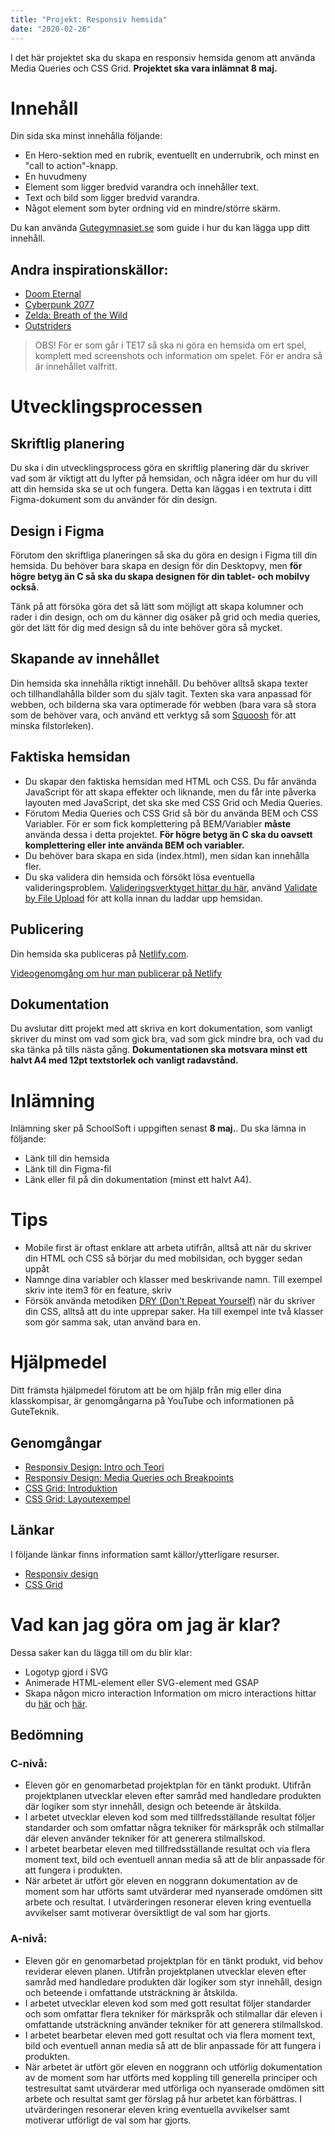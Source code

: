 ```yaml
---
title: "Projekt: Responsiv hemsida"
date: "2020-02-26"
---
```


I det här projektet ska du skapa en responsiv hemsida genom att använda Media Queries och CSS Grid. **Projektet ska vara inlämnat 8 maj.**

# Innehåll
Din sida ska minst innehålla följande:
- En Hero-sektion med en rubrik, eventuellt en underrubrik, och minst en "call to action"-knapp.
- En huvudmeny
- Element som ligger bredvid varandra och innehåller text.
- Text och bild som ligger bredvid varandra.
- Något element som byter ordning vid en mindre/större skärm.

Du kan använda [Gutegymnasiet.se](https://gutegymnasiet.se/) som guide i hur du kan lägga upp ditt innehåll.

## Andra inspirationskällor:
- [Doom Eternal](https://bethesda.net/en/game/doom)
- [Cyberpunk 2077](https://www.cyberpunk.net/se/en/)
- [Zelda: Breath of the Wild](https://www.zelda.com/breath-of-the-wild/)
- [Outstriders](https://outriders.square-enix-games.com/en-us/)

> OBS! För er som går i TE17 så ska ni göra en hemsida om ert spel, komplett med screenshots och information om spelet. För er andra så är innehållet valfritt.

# Utvecklingsprocessen

## Skriftlig planering
Du ska i din utvecklingsprocess göra en skriftlig planering där du skriver vad som är viktigt att du lyfter på hemsidan, och några idéer om hur du vill att din hemsida ska se ut och fungera. Detta kan läggas i en textruta i ditt Figma-dokument som du använder för din design.

## Design i Figma
Förutom den skriftliga planeringen så ska du göra en design i Figma till din hemsida. Du behöver bara skapa en design för din Desktopvy, men **för högre betyg än C så ska du skapa designen för din tablet- och mobilvy också**.

Tänk på att försöka göra det så lätt som möjligt att skapa kolumner och rader i din design, och om du känner dig osäker på grid och media queries, gör det lätt för dig med design så du inte behöver göra så mycket.

## Skapande av innehållet
Din hemsida ska innehålla riktigt innehåll. Du behöver alltså skapa texter och tillhandlahålla bilder som du själv tagit. Texten ska vara anpassad för webben, och bilderna ska vara optimerade för webben (bara vara så stora som de behöver vara, och använd ett verktyg så som [Squoosh](https://squoosh.app/) för att minska filstorleken).

## Faktiska hemsidan
- Du skapar den faktiska hemsidan med HTML och CSS. Du får använda JavaScript för att skapa effekter och liknande, men du får inte påverka layouten med JavaScript, det ska ske med CSS Grid och Media Queries.
- Förutom Media Queries och CSS Grid så bör du använda BEM och CSS Variabler. För er som fick komplettering på BEM/Variabler **måste** använda dessa i detta projektet. **För högre betyg än C ska du oavsett komplettering eller inte använda BEM och variabler.**
- Du behöver bara skapa en sida (index.html), men sidan kan innehålla fler.
- Du ska validera din hemsida och försökt lösa eventuella valideringsproblem. [Valideringsverktyget hittar du här](https://validator.w3.org/), använd [Validate by File Upload](https://validator.w3.org/#validate_by_upload) för att kolla innan du laddar upp hemsidan.

## Publicering
Din hemsida ska publiceras på [Netlify.com](https://www.netlify.com/).

[Videogenomgång om hur man publicerar på Netlify](https://www.youtube.com/watch?v=9RfU6KGNkfE)

## Dokumentation
Du avslutar ditt projekt med att skriva en kort dokumentation, som vanligt skriver du minst om vad som gick bra, vad som gick mindre bra, och vad du ska tänka på tills nästa gång. **Dokumentationen ska motsvara minst ett halvt A4 med 12pt textstorlek och vanligt radavstånd.**

# Inlämning
Inlämning sker på SchoolSoft i uppgiften senast **8 maj.**.
Du ska lämna in följande:
- Länk till din hemsida
- Länk till din Figma-fil
- Länk eller fil på din dokumentation (minst ett halvt A4).

# Tips
- Mobile first är oftast enklare att arbeta utifrån, alltså att när du skriver din HTML och CSS så börjar du med mobilsidan, och bygger sedan uppåt
- Namnge dina variabler och klasser med beskrivande namn. Till exempel skriv inte item3 för en feature, skriv 
- Försök använda metodiken [DRY (Don't Repeat Yourself)](https://www.youtube.com/watch?v=0px6YH-cauQ) när du skriver din CSS, alltså att du inte upprepar saker. Ha till exempel inte två klasser som gör samma sak, utan använd bara en.

# Hjälpmedel
Ditt främsta hjälpmedel förutom att be om hjälp från mig eller dina klasskompisar, är genomgångarna på YouTube och informationen på GuteTeknik.

## Genomgångar
- [Responsiv Design: Intro och Teori](https://www.youtube.com/watch?v=WWnmQdaHYAc)
- [Responsiv Design: Media Queries och Breakpoints](https://www.youtube.com/watch?v=_U5eTVb0vyY)
- [CSS Grid: Introduktion](https://www.youtube.com/watch?v=QUozc9PFXNI)
- [CSS Grid: Layoutexempel](https://www.youtube.com/watch?v=OJo8gCHVODc)

## Länkar
I följande länkar finns information samt källor/ytterligare resurser.

- [Responsiv design](https://guteteknik.netlify.app/webb2/responsiv/)
- [CSS Grid](https://guteteknik.netlify.app/webb2/cssgrid/)

# Vad kan jag göra om jag är klar?
Dessa saker kan du lägga till om du blir klar:

- Logotyp gjord i SVG
- Animerade HTML-element eller SVG-element med GSAP
- Skapa någon micro interaction
Information om micro interactions hittar du [här](https://www.youtube.com/watch?v=EN7nu8hrcN4) och [här](https://www.youtube.com/watch?v=FJ2rb1O70To).

## Bedömning

### C-nivå:

- Eleven gör en genomarbetad projektplan för en tänkt produkt. Utifrån projektplanen utvecklar eleven efter samråd med handledare produkten där logiker som styr innehåll, design och beteende är åtskilda.
-  I arbetet utvecklar eleven kod som med tillfredsställande resultat följer standarder och som omfattar några tekniker för märkspråk och stilmallar där eleven använder tekniker för att generera stilmallskod.
-  I arbetet bearbetar eleven med tillfredsställande resultat och via flera moment text, bild och eventuell annan media så att de blir anpassade för att fungera i produkten.
- När arbetet är utfört gör eleven en noggrann dokumentation av de moment som har utförts samt utvärderar med nyanserade omdömen sitt arbete och resultat. I utvärderingen resonerar eleven kring eventuella avvikelser samt motiverar översiktligt de val som har gjorts.

### A-nivå:
- Eleven gör en genomarbetad projektplan för en tänkt produkt, vid behov reviderar eleven planen. Utifrån projektplanen utvecklar eleven efter samråd med handledare produkten där logiker som styr innehåll, design och beteende i omfattande utsträckning är åtskilda.
-  I arbetet utvecklar eleven kod som med gott resultat följer standarder och som omfattar flera tekniker för märkspråk och stilmallar där eleven i omfattande utsträckning använder tekniker för att generera stilmallskod.
-  I arbetet bearbetar eleven med gott resultat och via flera moment text, bild och eventuell annan media så att de blir anpassade för att fungera i produkten.
- När arbetet är utfört gör eleven en noggrann och utförlig dokumentation av de moment som har utförts med koppling till generella principer och testresultat samt utvärderar med utförliga och nyanserade omdömen sitt arbete och resultat samt ger förslag på hur arbetet kan förbättras. I utvärderingen resonerar eleven kring eventuella avvikelser samt motiverar utförligt de val som har gjorts.